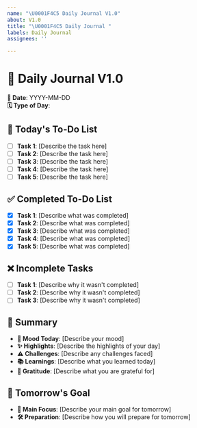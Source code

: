 ```yaml
---
name: "\U0001F4C5 Daily Journal V1.0"
about: V1.0
title: "\U0001F4C5 Daily Journal "
labels: Daily Journal
assignees: ''

---
```


# 📅 Daily Journal V1.0

**📅 Date**: YYYY-MM-DD  
**🗓️ Type of Day**: 

## 📝 Today's To-Do List
- [ ] **Task 1**: [Describe the task here]  
- [ ] **Task 2**: [Describe the task here]  
- [ ] **Task 3**: [Describe the task here]  
- [ ] **Task 4**: [Describe the task here]  
- [ ] **Task 5**: [Describe the task here]  

## ✅ Completed To-Do List
- [x] **Task 1**: [Describe what was completed]  
- [x] **Task 2**: [Describe what was completed]  
- [x] **Task 3**: [Describe what was completed]  
- [x] **Task 4**: [Describe what was completed]  
- [x] **Task 5**: [Describe what was completed]  

## ❌ Incomplete Tasks
- [ ] **Task 1**: [Describe why it wasn't completed]  
- [ ] **Task 2**: [Describe why it wasn't completed]  
- [ ] **Task 3**: [Describe why it wasn't completed]  

## 🌟 Summary
- **🙂 Mood Today**: [Describe your mood]
- **✨ Highlights**: [Describe the highlights of your day]
- **⚠️ Challenges**: [Describe any challenges faced]
- **📚 Learnings**: [Describe what you learned today]
- **🙏 Gratitude**: [Describe what you are grateful for]

## 🎯 Tomorrow's Goal
- **🎯 Main Focus**: [Describe your main goal for tomorrow]
- **🛠️ Preparation**: [Describe how you will prepare for tomorrow]
